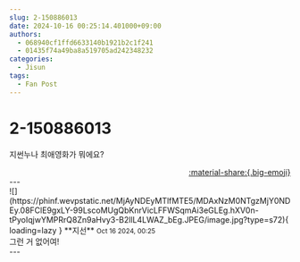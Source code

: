 ```yaml
---
slug: 2-150886013
date: 2024-10-16 00:25:14.401000+09:00
authors:
  - 068940cf1ffd6633140b1921b2c1f241
  - 01435f74a49ba8a519705ad242348232
categories:
  - Jisun
tags:
  - Fan Post
---
```


# 2-150886013

<div class="post-container" markdown="1">
<div class="content-container md-sidebar__scrollwrap" markdown="1">

지썬누나 최애영화가 뭐에요?

</div>
</div>

<div style="text-align: right;" markdown="1">
<a href="https://weverse.io/fromis9/fanpost/2-150886013" style="text-align: right;">:material-share:{.big-emoji}</a>
</div>
---

<div class="comments-container md-sidebar__scrollwrap" markdown="1">
<div class="comment" markdown="1">
<div class='id-container' markdown="1">
![](https://phinf.wevpstatic.net/MjAyNDEyMTlfMTE5/MDAxNzM0NTgzMjY0NDEy.08FClE9gxLY-99LscoMUgQbKnrVicLFFWSqmAi3eGLEg.hXV0n-tPyoIqjwYMPRrQ8Zn9aHvy3-B2llL4LWAZ_bEg.JPEG/image.jpg?type=s72){ loading=lazy }
**<span class="artist">지선</span>** <small>Oct 16 2024, 00:25</small><br>
</div>
<div class='comment-body' markdown="1">
그런 거 없어여!
</div>
</div>
</div>
---
